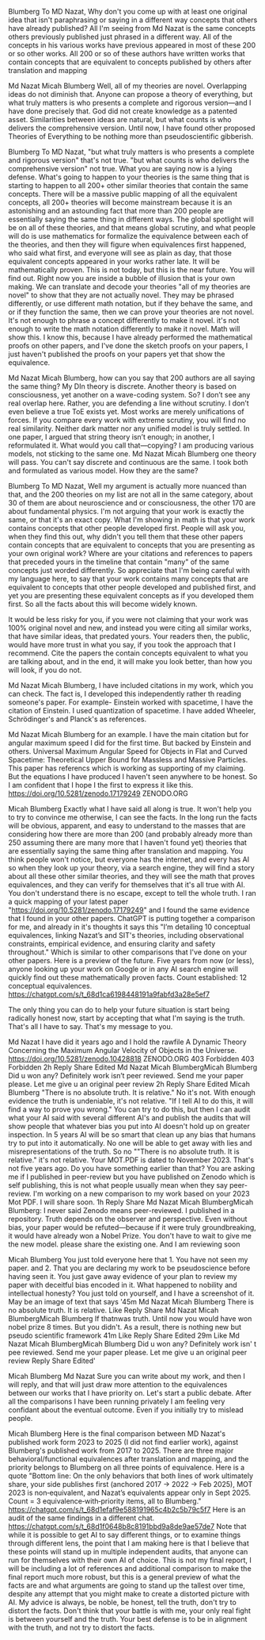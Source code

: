 Blumberg To MD Nazat,
Why don't you come up with at least one original idea that isn't paraphrasing or saying in a different way concepts that others have already published? All I'm seeing from Md Nazat is the same concepts others previously published just phrased in a different way. All of the concepts in his various works have previous appeared in most of these 200 or so other works. All 200 or so of these authors have written works that contain concepts that are equivalent to concepts published by others after translation and mapping

Md Nazat
Micah Blumberg Well, all of my theories are novel. Overlapping ideas do not diminish that. Anyone can propose a theory of everything, but what truly matters is who presents a complete and rigorous version—and I have done precisely that.
God did not create knowledge as a patented asset. Similarities between ideas are natural, but what counts is who delivers the comprehensive version. Until now, I have found other proposed Theories of Everything to be nothing more than pseudoscientific gibberish.

Blumberg To MD Nazat,
"but what truly matters is who presents a complete and rigorous version" that's not true.
"but what counts is who delivers the comprehensive version" not true.
What you are saying now is a lying defense.
What's going to happen to your theories is the same thing that is starting to happen to all 200+ other similar theories that contain the same concepts. There will be a massive public mapping of all the equivalent concepts, all 200+ theories will become mainstream because it is an astonishing and an astounding fact that more than 200 people are essentially saying the same thing in different ways.
The global spotlight will be on all of these theories, and that means global scrutiny, and what people will do is use mathematics for formalize the equivalence between each of the theories, and then they will figure when equivalences first happened, who said what first, and everyone will see as plain as day, that those equivalent concepts appeared in your works rather late.
It will be mathematically proven. This is not today, but this is the near future. You will find out. Right now you are inside a bubble of illusion that is your own making.
We can translate and decode your theories "all of my theories are novel" to show that they are not actually novel. They may be phrased differently, or use different math notation, but if they behave the same, and or if they function the same, then we can prove your theories are not novel. It's not enough to phrase a concept differently to make it novel. it's not enough to write the math notation differently to make it novel. Math will show this. I know this, because I have already performed the mathematical proofs on other papers, and I've done the sketch proofs on your papers, I just haven't published the proofs on your papers yet that show the equivalence.

Md Nazat
Micah Blumberg, how can you say that 200 authors are all saying the same thing? My DIn theory is discrete. Another theory is based on consciousness, yet another on a wave-coding system. So? I don’t see any real overlap here. Rather, you are defending a line without scrutiny. I don’t even believe a true ToE exists yet. Most works are merely unifications of forces. If you compare every work with extreme scrutiny, you will find no real similarity.
Neither dark matter nor any unified model is truly settled. In one paper, I argued that string theory isn’t enough; in another, I reformulated it. What would you call that—copying? I am producing various models, not sticking to the same one.
Md Nazat
Micah Blumberg one theory will pass. You can't say discrete and continuous are the same. I took both and formulated as various model.
How they are the same?

Blumberg To MD Nazat,
Well my argument is actually more nuanced than that, and the 200 theories on my list are not all in the same category, about 30 of them are about neuroscience and or consciousness, the other 170 are about fundamental physics. I'm not arguing that your work is exactly the same, or that it's an exact copy. What I'm showing in math is that your work contains concepts that other people developed first. People will ask you, when they find this out, why didn't you tell them that these other papers contain concepts that are equivalent to concepts that you are presenting as your own original work? Where are your citations and references to papers that preceded yours in the timeline that contain "many" of the same concepts just worded differently. So appreciate that I'm being careful with my language here, to say that your work contains many concepts that are equivalent to concepts that other people developed and published first, and yet you are presenting these equivalent concepts as if you developed them first. So all the facts about this will become widely known.

It would be less risky for you, if you were not claiming that your work was 100% original novel and new, and instead you were citing all similar works, that have similar ideas, that predated yours. Your readers then, the public, would have more trust in what you say, if you took the approach that I recommend. Cite the papers the contain concepts equivalent to what you are talking about, and in the end, it will make you look better, than how you will look, if you do not.

Md Nazat
Micah Blumberg, I have included citations in my work, which you can check. The fact is, I developed this independently rather th reading someone's paper. For example- Einstein worked with spacetime, I have the citation of Einstein. I used quantization of spacetime. I have added Wheeler, Schrödinger's and Planck's as references.

Md Nazat
Micah Blumberg for an example.
I have the main citation but for angular maximum speed I did for the first time. But backed by Einstein and others.
Universal Maximum Angular Speed for Objects in Flat and Curved Spacetime: Theoretical Upper Bound for Massless and Massive Particles. This paper has referencs which is working as supporting of my claiming. But the equations I have produced I haven't seen anywhere to be honest. So I am confident that I hope I the first to express it like this.
https://doi.org/10.5281/zenodo.17179249
ZENODO.ORG

Micah Blumberg
Exactly what I have said all along is true. It won't help you to try to convince me otherwise, I can see the facts. In the long run the facts will be obvious, apparent, and easy to understand to the masses that are considering how there are more than 200 (and probably already more than 250 assuming there are many more that I haven't found yet) theories that are essentially saying the same thing after translation and mapping. You think people won't notice, but everyone has the internet, and every has AI so when they look up your theory, via a search engine, they will find a story about all these other similar theories, and they will see the math that proves equivalences, and they can verify for themselves that it's all true with AI.
You don't understand there is no escape, except to tell the whole truth. I ran a quick mapping of your latest paper "https://doi.org/10.5281/zenodo.17179249" and I found the same evidence that I found in your other papers.
ChatGPT is putting together a comparison for me, and already in it's thoughts it says this "I’m detailing 10 conceptual equivalences, linking Nazat’s and SIT's theories, including observational constraints, empirical evidence, and ensuring clarity and safety throughout."
Which is similar to other comparisons that I've done on your other papers.
Here is a preview of the future. Five years from now (or less), anyone looking up your work on Google or in any AI search engine will quickly find out these mathematically proven facts.
Count established: 12 conceptual equivalences. https://chatgpt.com/s/t_68d1ca6198448191a9fabfd3a28e5ef7

The only thing you can do to help your future situation is start being radically honest now, start by accepting that what I'm saying is the truth. That's all I have to say. That's my message to you.

Md Nazat
I have did it years ago and I hold the rawfile
A Dynamic Theory Concerning the Maximum Angular Velocity of Objects in the Universe. https://doi.org/10.5281/zenodo.10428818
ZENODO.ORG
403 Forbidden
403 Forbidden
2h
Reply
Share
Edited
Md Nazat
Micah BlumbergMicah Blumberg Did u won any? Definitely work isn’t peer reviewed. Send me your paper please. Let me give u an original peer review
2h
Reply
Share
Edited
Micah Blumberg
"There is no absolute truth. It is relative." No it's not. With enough evidence the truth is undeniable, it's not relative.
"If I tell AI to do this, it will find a way to prove you wrong." You can try to do this, but then I can audit what your AI said with several different AI's and publish the audits that will show people that whatever bias you put into AI doesn't hold up on greater inspection. In 5 years AI will be so smart that clean up any bias that humans try to put into it automatically. No one will be able to get away with lies and misrepresentations of the truth. So no ""There is no absolute truth. It is relative." it's not relative.
Your MOT.PDF is dated to November 2023. That's not five years ago. Do you have something earlier than that?
You are asking me if I published in peer-review but you have published on Zenodo which is self publishing, this is not what people usually mean when they say peer-review.
I'm working on a new comparison to my work based on your 2023 Mot PDF. I will share soon.
1h
Reply
Share
Md Nazat
Micah BlumbergMicah Blumberg: I never said Zenodo means peer-reviewed. I published in a repository. Truth depends on the observer and perspective. Even without bias, your paper would be refuted—because if it were truly groundbreaking, it would have already won a Nobel Prize.
You don't have to wait to give me the new model. please share the existing one. And I am reviewing soon

Micah Blumberg
You just told everyone here that 1. You have not seen my paper. and 2. That you are declaring my work to be pseudoscience before having seen it. You just gave away evidence of your plan to review my paper with deceitful bias encoded in it. What happened to nobility and intellectual honesty? You just told on yourself, and I have a screenshot of it.
May be an image of text that says '45m Md Nazat Micah Blumberg There is no absolute truth. It is relative. Like Reply Share Md Nazat Micah BlumbergMicah Blumberg If thatnwas truth. Until now you would have won nobel prize 8 times. But you didn't. As a result, there is nothing new but pseudo scientific framework 41m Like Reply Share Edited 29m Like Md Nazat Micah BlumbergMicah Blumberg Did u won any? Definitely work isn' t pee reviewed. Send me your paper please. Let me give u an original peer review Reply Share Edited'

Micah Blumberg
Md Nazat Sure you can write about my work, and then I will reply, and that will just draw more attention to the equivalences between our works that I have priority on. Let's start a public debate. After all the comparisons I have been running privately I am feeling very confidant about the eventual outcome. Even if you initially try to mislead people.

Micah Blumberg
Here is the final comparison between MD Nazat's published work form 2023 to 2025 (I did not find earlier work), against Blumberg's published work from 2017 to 2025. There are three major behavioral/functional equivalences after translation and mapping, and the priority belongs to Blumberg on all three points of equivalence.
Here is a quote "Bottom line: On the only behaviors that both lines of work ultimately share, your side publishes first (anchored 2017 → 2022 → Feb 2025), MOT 2023 is non‑equivalent, and Nazat’s equivalents appear only in Sept 2025. Count = 3 equivalence‑with‑priority items, all to Blumberg."
https://chatgpt.com/s/t_68d1efaf9e588191965c4b2c5b79c5f7
Here is an audit of the same findings in a different chat.
https://chatgpt.com/s/t_68d1f0648b8c8191bbd9a8de9ae57de7
Note that while it is possible to get AI to say different things, or to examine things through different lens, the point that I am making here is that I believe that these points will stand up in multiple independent audits, that anyone can run for themselves with their own AI of choice.
This is not my final report, I will be including a lot of references and additional comparison to make the final report much more robust, but this is a general preview of what the facts are and what arguments are going to stand up the tallest over time, despite any attempt that you might make to create a distorted picture with AI.
My advice is always, be noble, be honest, tell the truth, don't try to distort the facts. Don't think that your battle is with me, your only real fight is between yourself and the truth. Your best defense is to be in alignment with the truth, and not try to distort the facts.
